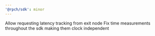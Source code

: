 ```yaml
---
'@rpch/sdk': minor
---
```


Allow requesting latency tracking from exit node
Fix time measurements throughout the sdk making them clock independent
